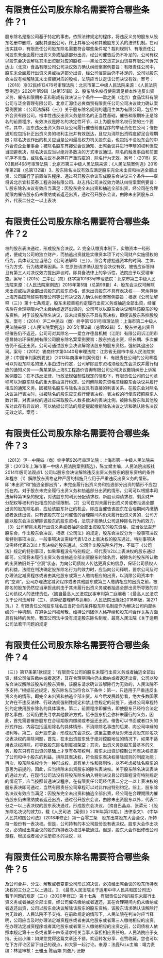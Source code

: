 # 有限责任公司股东除名需要符合哪些条件？1

股东除名是指公司基于特定的事由，依照法律规定的程序，将违反义务的股东从股东名册中删除，强制其退出公司，终止其与公司和其他股东关系的法律机制。在司法实践中，有限责任公司股东除名需要符合哪些条件呢？裁判规则1、有限责任公司股东未全面履行出资义务或抽逃部分出资，经公司催告后仍不补足的，公司有权以股东会决议解除其未出资额对应的股权——黑龙江农垦完达山贸易有限公司诉完达山（北京）食品有限公司公司决议效力确认纠纷案案例要旨：有限责任公司中，股东未全面履行出资义务或抽逃部分出资，经公司催告后仍不补足的，公司以股东会决议有权解除其未出资额对应的股权，法院应当认定该公司决议有效。案号：（2018）京02民终12476号审理法院：北京市第二中级人民法院来源：《人民法院案例选》2020年第9辑（总第151辑）2、股东除名权行使需满足根本性违反出资义务、催告和限期补正和形成有效决议三个条件——盈之美（北京）食品饮料有限公司与泛金管理有限公司、北京汇源佳必爽商贸有限责任公司公司决议效力确认案案例要旨：《公司法解释（三）》关于股东除名规则的适用主体为有限公司，包括中外合资有限公司。根本性违反出资义务是除名的正当性基础，催告和限期补正是除名的前置程序，有效决议是除名的决定性环节，以上为股东除名权行使的三个要件。其中，股东违反出资义务以及公司履行催告前置程序的举证责任在公司；催告通知应包括补正出资义务的权利主张并有效送达，且应为消除出资瑕疵留足合理期限；除名决议作出的机关应当是公司最高权力机关股东会，也包括不设股东会的中外合资企业董事会；被除名股东有接受会议通知、出席会议并进行申辩的权利但应当回避表决，除名决议应当以绝对多数决的方式审议通过。除名的触发事由和前置程序不具备，或除名决议本身存在严重瑕疵的，除名行为无效。案号：（2018）京03民终468号审理法院：北京市第三中级人民法院来源：《人民法院案例选》2019年第2辑（总第132辑）3、股东除名决议有效应满足股东完全未出资和抽逃全部出资、公司履行了前置催告程序、通过召开股东会议形成股东会决议三个条件——辜将诉北京宜科英泰工程咨询有限公司、赵志伟公司决议效力确认纠纷案案例要旨：1. 股东除名决议有效应当满足：因股东完全未出资和抽逃全部出资，经公司在合理期限内催告股东仍未缴纳或者返还出资，通过召开股东会议，由除未出资股东以外，代表二分之一以上表决

# 有限责任公司股东除名需要符合哪些条件？2

权的股东表决通过，形成股东会决议。2. 完全认缴资本制下，实缴资本一经形成，便成为公司的独立财产，而抽逃出资就是实缴资本项下对公司财产实施侵权的行为，具体认定应当结合《公司法解释（三）》，综合考虑抽逃资本的时间、主体、行为方式、行为结果等因素。3. 在原告请求确认股东会决议有效，被告应诉答辩且有第三人对决议效力提出异议时，即具备法律上的争诉性，法院应予以受理审查。案号：（2015）三中民（商）终字第10163号审理法院：北京市第三中级人民法院来源：《人民法院案例选》2016年第5辑（总第99辑）4、股东会决议可解除未出资或抽逃全部出资股东的股东资格，该未出资股东不具有表决权——宋余祥诉上海万禹国际贸易有限公司等公司决议效力确认纠纷案案例要旨：根据《公司法解释（三）》第十七条规定，股东未按章程约定履行出资义务或抽逃全部出资，经催告后在合理期限内仍未缴纳或返还出资的，公司可以以股东会决议解除该股东的股东资格。对于该股东除名决议，该未出资股东不具有表决权，即便该股东系控股股东。案号：（2014）沪二中民四（商）终字第1261号审理法院：上海市第二中级人民法院来源：《人民法院案例选》2015年第2辑（总第92辑）5、股东抽逃出资且经催告仍不返还，公司可对其除名——爱立许德昌机械（江阴）有限公司诉江阴市德昌铸冶环保机械有限公司股东除名案案例要旨：股东抽逃出资，经长期、多次催告仍不返还出资，公司可通过股东会决议解除该股东的股东资格，强制其退出公司。案号：（2012）锡商终字第0440号审理法院：江苏省无锡市中级人民法院来源：《中国审判案例要览》（2013年商事审判案例卷）6、有限责任公司的公司章程可以对股东除名的重大事由进行约定，公司解除股东资格须经股东会决议并履行相应的通知义务——黄某某诉上海S工程造价咨询有限公司公司决议撤销纠纷上诉案案例要旨：在不违反法律、行政法规强制性规定的情形下，有限责任公司的公司章程可以对股东除名的重大事由进行约定。公司解除股东资格须经股东会决议并履行相应的通知义务。因被除名股东与除名决议具有直接的利害关系，在股东会对除名决议进行表决时，拟被除名的股东应无权行使表决权。表决权的行使应按照股东人数计算，对表决权的通过应采取股东人数多数决的表决比例。被除名股东和其他股东对此存有异议的，可以依据公司法的规定提起撤销除名决议之诉和确认除名决议无效之诉。案号：

# 有限责任公司股东除名需要符合哪些条件？3

（2013）沪一中民四（商）终字第926号审理法院：上海市第一中级人民法院来源：《2013年上海市第一中级人民法院案例精选》，陈立斌主编，人民法院出版社2014年版司法观点1. 公司以股东会决议解除违反出资义务股东的股东资格的条件和程序（1）解除股东资格这种严厉的措施只应用于严重违反出资义务的情形，即“未出资”和“抽逃全部出资”，未完全履行出资义务和抽逃部分出资的情形不应包括在内。对于股东未完全履行出资义务和抽逃部分出资的情形，公司可以根据本司法解释第16条的规定，对该股东的利润分配请求权、新股认购请求权、剩余财产分配权等权利作出相应的合理限制。（2）公司在对未履行出资义务或者抽逃全部出资的股东除名前，应给该股东补正的机会，即应当催告该股东在合理期间内缴纳或者返还出资。只有该股东在公司催告的合理期间内仍未履行出资义务的，公司方能以股东会决议解除该股东的股东资格，法院才能确认公司这种除名行为的效力。（3）公司解除未履行出资义务或者抽逃全部出资股东的股东资格，应当依法召开股东会，作出股东会决议。根据《公司法》的规定，股东会决议分为一般事项决议和特别事项决议，一般事项决议需经代表1/2以上表决权的股东通过，特别事项决议需经代表2/3以上表决权的股东通过。公司作出股东除名行为，不属于《公司法》规定的特别事项，如果章程没有特别规定，经代表1/2以上表决权的股东通过即可。公司将未履行出资义务或抽逃全部出资股东的除名后，被除名的股东所认缴的出资依旧处于“空洞”状态。为向公司债权人传达更真实的信息，保证公司债权人的利益，法院在判决确定股东除名行为的效力时，应当向公司释明，要求公司及时办理法定减资程序或者由其他股东或第三人缴纳相应的出资，以消除公司资本中的“空洞”。公司办理法定减资程序或者其他股东或第三人缴纳相应的出资之前，被除名的股东仍然应当承担此前由于其未履行出资义务或者抽逃全部出资所导致的对公司债权人的法律责任。（摘自最高人民法院民事审判第二庭编著：《最高人民法院关于公司法解释（三）、清算纪要理解与适用》，人民法院出版社2016年版，第271页。）2. 有限责任公司股东除名应当符合的条件股东除名制度作为解决公司内部纠纷的一种机制，在避免公司被解散、维持公司团体人格存续和股东间合作关系方面具有独特的优势。我国公司法中没有规定股东除名制度，最高人民法院《关于适用公司法若干问题的规定

# 有限责任公司股东除名需要符合哪些条件？4

（三）》第17条第1款规定：“有限责任公司的股东未履行出资义务或者抽逃全部出资，经公司催告缴纳或者返还，其在合理期间内仍未缴纳或者返还出资，公司以股东会决议解除该股东的股东资格，该股东请求确认该解除行为无效的，人民法院不予支持。”根据前述规定，股东除名应当符合以下条件：第一，只适用于严重违反出资义务的情形，即完全未出资和抽逃全部出资。从今后发展趋势看，绝大多数国家允许在不违反法律、行政法规强制性规定和禁止性规定的前提下，通过公司章程特别约定使用股东除名的具体事由。第二，前置程序即催告，即使股东已经符合法定除名事由，公司仍要先寻求其他救济方式，给予股东机会弥补未履行的义务，因此，首先需要催告股东在合理期限内缴纳或者返还出资。催告可以书面或者口头的形式作出，内容包括适用除名的具体情形、不消除除名事由的后果、向公司申辩的权利等。第三，召开股东会，形成股东会决议。这里主要涉及对未出资股东除名决议表决权的排除问题，首先，在未出资股东处于绝对控股地位的情况下，如果不适用表决权排除，将导致股东除名制度被架空；其次，出资义务是股东最基本的义务，股东只有在出资的基础上才享有各项权利，股东未出资却控制公司表决权损害了公司和中小股东的利益，排除其表决权，符合股东表决权排除规则的制度功能；再次，股东除名权作为一种形成权，具有单方性和强制性，以不考虑被除名股东的意思为前提的。因此，应当排除未出资股东的除名表决权。关于股东除名决议表决的通过方式，在现行公司法没有将股东除名纳入特别决议且公司章程没有特别规定的情况下，应当按照普通决议程序，在有限责任公司经代表二分之一以上表决权的股东表决即可通过，当然有限责任公司章程可以对此作出特别约定。综上，股东除名决议有效应当满足：因股东完全未出资和抽逃全部出资，经公司在合理期限内催告股东仍未缴纳或者返还出资，通过召开股东会议，由除未出资股东以外，代表二分之一以上表决权的股东表决通过，形成股东会决议。（摘自巴晶焱、张瀮元：《股东除名决议的效力》，载《人民司法（案例）》2016年第20期。）法律条文1. 《中华人民共和国公司法》（2018年修正）第一百零三条　股东出席股东大会会议，所持每一股份有一表决权。但是，公司持有的本公司股份没有表决权。股东大会作出决议，必须经出席会议的股东所持表决权过半数通过。但是，股东大会作出修改公司章程、增加或者减少注册资本的决议，以

# 有限责任公司股东除名需要符合哪些条件？5

及公司合并、分立、解散或者变更公司形式的决议，必须经出席会议的股东所持表决权的三分之二以上通过。2. 《最高人民法院关于适用中华人民共和国公司法〉若干问题的规定（三）》（2020年修正）第十七条　有限责任公司的股东未履行出资义务或者抽逃全部出资，经公司催告缴纳或者返还，其在合理期间内仍未缴纳或者返还出资，公司以股东会决议解除该股东的股东资格，该股东请求确认该解除行为无效的，人民法院不予支持。在前款规定的情形下，人民法院在判决时应当释明，公司应当及时办理法定减资程序或者由其他股东或者第三人缴纳相应的出资。在办理法定减资程序或者其他股东或者第三人缴纳相应的出资之前，公司债权人依照本规定第十三条或者第十四条请求相关当事人承担相应责任的，人民法院应予支持。无讼小编：如果您觉得这篇文章还不错，欢迎转发分享、点赞收藏，您也可以在下方评论区留下自己的观点，和大家一起讨论。来源：法鹿FaLu主编：靖力责编：林慧审核：王雅玉 陈丽娟 刘逸凡 张野

